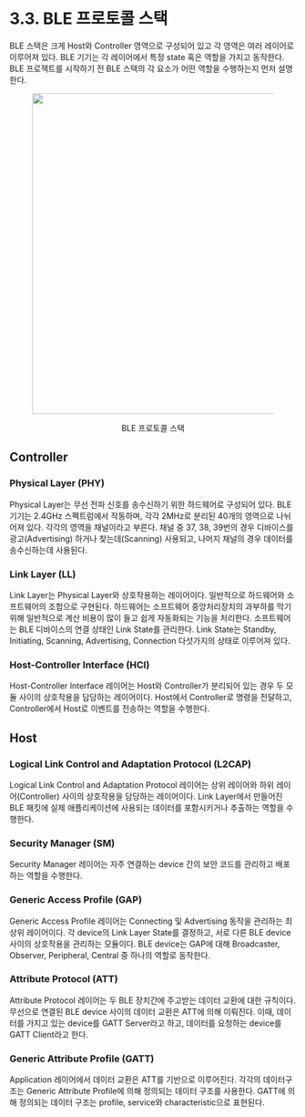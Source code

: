 # 3.3. BLE 프로토콜 스택

BLE 스택은 크게 Host와 Controller 영역으로 구성되어 있고 각 영역은 여러 레이어로 이루어져 있다. BLE 기기는 각 레이어에서 특정 state 혹은 역할을 가지고 동작한다. BLE 프로젝트를 시작하기 전 BLE 스택의 각 요소가 어떤 역할을 수행하는지 먼저 설명한다.

<div align="center">
<figure><img src="https://lh7-us.googleusercontent.com/_te0yskQDtwcHhxXWGZ_Q3HtZ0kvK3q-v8CECmfhjhZQ_XFFj3vnojhn3EOEa2m8YMWzRWVh0wqdjIMhuyqX5Jyeq3GwTgssm2zmELiMNY37N2b7LnnRb2O543WKYvoI0ejET7LK47xb61U96tvPs1E" alt="" width="563"><figcaption><p>BLE 프로토콜 스택</p></figcaption></figure>
</div>

## Controller

### **Physical Layer (PHY)**

Physical Layer는 무선 전파 신호를 송수신하기 위한 하드웨어로 구성되어 있다. BLE 기기는 2.4GHz 스펙트럼에서 작동하며, 각각 2MHz로 분리된 40개의 영역으로 나뉘어져 있다. 각각의 영역을 채널이라고 부른다. 채널 중 37, 38, 39번의 경우 디바이스를 광고(Advertising) 하거나 찾는데(Scanning) 사용되고, 나머지 채널의 경우 데이터를 송수신하는데 사용된다.

### **Link Layer (LL)**

Link Layer는 Physical Layer와 상호작용하는 레이어이다. 일반적으로 하드웨어와 소프트웨어의 조합으로 구현된다. 하드웨어는 소프트웨어 중앙처리장치의 과부하를 막기 위해 일반적으로 계산 비용이 많이 들고 쉽게 자동화되는 기능을 처리한다. 소프트웨어는 BLE 디바이스의 연결 상태인 Link State를 관리한다. Link State는 Standby, Initiating, Scanning, Advertising, Connection 다섯가지의 상태로 이루어져 있다.

### **Host-Controller Interface (HCI)**

Host-Controller Interface 레이어는 Host와 Controller가 분리되어 있는 경우 두 모듈 사이의 상호작용을 담당하는 레이어이다. Host에서 Controller로 명령을 전달하고, Controller에서 Host로 이벤트를 전송하는 역할을 수행한다.

## Host

### **Logical Link Control and Adaptation Protocol (L2CAP)**

Logical Link Control and Adaptation Protocol 레이어는 상위 레이어와 하위 레이어(Controller) 사이의 상호작용을 담당하는 레이어이다. Link Layer에서 만들어진 BLE 패킷에 실제 애플리케이션에 사용되는 데이터를 포함시키거나 추출하는 역할을 수행한다.

### **Security Manager (SM)**

Security Manager 레이어는 자주 연결하는 device 간의 보안 코드를 관리하고 배포하는 역할을 수행한다.

### **Generic Access Profile (GAP)**

Generic Access Profile 레이어는 Connecting 및 Advertising 동작을 관리하는 최상위 레이어이다. 각 device의 Link Layer State를 결정하고, 서로 다른 BLE device 사이의 상호작용을 관리하는 모듈이다. BLE device는 GAP에 대해 Broadcaster, Observer, Peripheral, Central 중 하나의 역할로 동작한다.

### **Attribute Protocol (ATT)**

Attribute Protocol 레이어는 두 BLE 장치간에 주고받는 데이터 교환에 대한 규칙이다. 무선으로 연결된 BLE device 사이의 데이터 교환은 ATT에 의해 이뤄진다. 이때, 데이터를 가지고 있는 device를 GATT Server라고 하고, 데이터를 요청하는 device를 GATT Client라고 한다.

### **Generic Attribute Profile (GATT)**

Application 레이어에서 데이터 교환은 ATT를 기반으로 이루어진다. 각각의 데이터구조는 Generic Attribute Profile에 의해 정의되는 데이터 구조를 사용한다. GATT에 의해 정의되는 데이터 구조는 profile, service와 characteristic으로 표현된다.